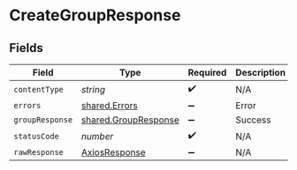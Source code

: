 # CreateGroupResponse


## Fields

| Field                                                        | Type                                                         | Required                                                     | Description                                                  |
| ------------------------------------------------------------ | ------------------------------------------------------------ | ------------------------------------------------------------ | ------------------------------------------------------------ |
| `contentType`                                                | *string*                                                     | :heavy_check_mark:                                           | N/A                                                          |
| `errors`                                                     | [shared.Errors](../../models/shared/errors.md)               | :heavy_minus_sign:                                           | Error                                                        |
| `groupResponse`                                              | [shared.GroupResponse](../../models/shared/groupresponse.md) | :heavy_minus_sign:                                           | Success                                                      |
| `statusCode`                                                 | *number*                                                     | :heavy_check_mark:                                           | N/A                                                          |
| `rawResponse`                                                | [AxiosResponse](https://axios-http.com/docs/res_schema)      | :heavy_minus_sign:                                           | N/A                                                          |